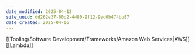 ```yaml
---
date_modified: 2025-04-12
site_uuid: dd262e37-00d2-4480-9f12-9ed0b474bb87
date_created: 2025-04-06
---
```


[[Tooling/Software Development/Frameworks/Amazon Web Services|AWS]] [[Lambda]]